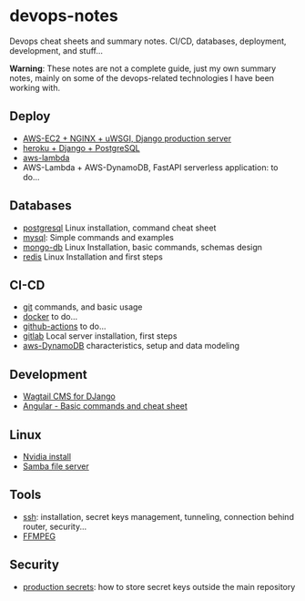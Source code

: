 # devops-notes
Devops cheat sheets and summary notes. CI/CD, databases, deployment, development, and stuff...

**Warning**: These notes are not a complete guide, just my own summary notes, mainly on some of the devops-related technologies I have been working with.


## Deploy
* [AWS-EC2 + NGINX + uWSGI,  Django production server](/Deploy/AWS-EC2-NGINX-uWSGI-DJANGO.md)
* [heroku + Django + PostgreSQL](/Deploy/heroku.md)
* [aws-lambda](/Deploy/aws-lambda.md)
* AWS-Lambda + AWS-DynamoDB, FastAPI serverless application: to do...

## Databases
* [postgresql](/Databases/postgresql.md) Linux installation, command cheat sheet
* [mysql](Databases/MySQL.md): Simple commands and examples
* [mongo-db](/Databases/MongoDB.md) Linux Installation, basic commands, schemas design
* [redis](/Databases/Redis.md) Linux Installation and first steps


## CI-CD
* [git](/CI-CD/git.md) commands, and basic usage
* [docker](/CI-CD/docker.md) to do...
* [github-actions]() to do...
* [gitlab](/CI-CD/gitlab.md) Local server installation, first steps
* [aws-DynamoDB](/Databases/dynamoDB.md) characteristics, setup  and data modeling

## Development
* [Wagtail CMS for DJango](/Development/wagtail.md)
* [Angular - Basic commands and cheat sheet ](/Development/angular.md)

## Linux
* [Nvidia install](/Linux/nvidia.md)
* [Samba file server](/Linux/samba.md)

## Tools
* [ssh](/Tools/ssh.md): installation, secret keys  management, tunneling, connection behind router, security...
* [FFMPEG](/Tools/ffmpeg.md)

## Security
* [production secrets](/Security/production_secrets.md): how to store secret keys outside the main repository
